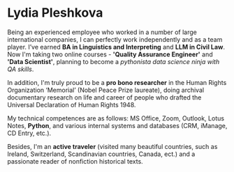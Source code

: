# Lydia Pleshkova

Being an experienced employee who worked in a number of large international companies, I can perfectly work independently and as a team player. I’ve earned **BA in Linguistics and Interpreting** and **LLM in Civil Law**. Now I'm taking two online courses - **'Quality Assurance Engineer'** and **'Data Scientist'**, planning to become a *pythonista data science ninja with QA skills*.

In addition, I'm truly proud to be a **pro bono researcher** in the Human Rights Organization ‘Memorial’ (Nobel Peace Prize laureate), doing archival documentary research on life and career of people who drafted the Universal Declaration of Human Rights 1948. 

My technical competences are as follows: MS Office, Zoom, Outlook, Lotus Notes, **Python**, and various internal systems and databases (CRM, iManage, CD Entry, etc.). 

Besides, I'm an **active traveler** (visited many beautiful countries, such as Ireland, Switzerland, Scandinavian countries, Canada, ect.) and a passionate reader of nonfiction historical texts.